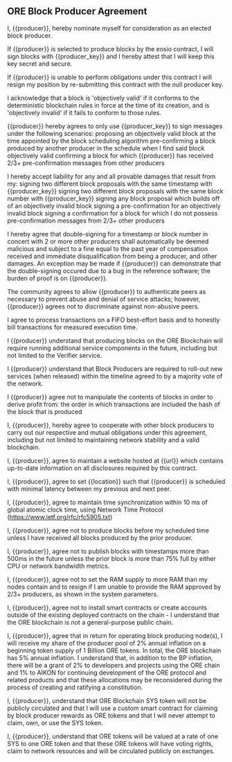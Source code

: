 ## ORE Block Producer Agreement

I, {{producer}}, hereby nominate myself for consideration as an elected block producer.

If {{producer}} is selected to produce blocks by the eosio contract, I will sign blocks with {{producer_key}} and I hereby attest that I will keep this key secret and secure.

If {{producer}} is unable to perform obligations under this contract I will resign my position by re-submitting this contract with the null producer key.

I acknowledge that a block is 'objectively valid' if it conforms to the deterministic blockchain rules in force at the time of its creation, and is 'objectively invalid' if it fails to conform to those rules.

{{producer}} hereby agrees to only use {{producer_key}} to sign messages under the following scenarios:
proposing an objectively valid block at the time appointed by the block scheduling algorithm
pre-confirming a block produced by another producer in the schedule when I find said block objectively valid
confirming a block for which {{producer}} has received 2/3+ pre-confirmation messages from other producers

I hereby accept liability for any and all provable damages that result from my:
signing two different block proposals with the same timestamp with {{producer_key}}
signing two different block proposals with the same block number with {{producer_key}}
signing any block proposal which builds off of an objectively invalid block
signing a pre-confirmation for an objectively invalid block
signing a confirmation for a block for which I do not possess pre-confirmation messages from 2/3+ other producers

I hereby agree that double-signing for a timestamp or block number in concert with 2 or more other producers shall automatically be deemed malicious and subject to a fine equal to the past year of compensation received and immediate disqualification from being a producer, and other damages. An exception may be made if {{producer}} can demonstrate that the double-signing occured due to a bug in the reference software; the burden of proof is on {{producer}}.

The community agrees to allow {{producer}} to authenticate peers as necessary to prevent abuse and denial of service attacks; however, {{producer}} agrees not to discriminate against non-abusive peers.

I agree to process transactions on a FIFO best-effort basis and to honestly bill transactions for measured execution time.

I {{producer}} understand that producing blocks on the ORE Blockchain will require running additional service components in the future, including but not limited to the Verifier service. 

I {{producer}} understand that Block Producers are required to roll-out new services (when released) within the timeline agreed to by a majority vote of the network. 

I {{producer}} agree not to manipulate the contents of blocks in order to derive profit from:
the order in which transactions are included
the hash of the block that is produced

I, {{producer}}, hereby agree to cooperate with other block producers to carry out our respective and mutual obligations under this agreement, including but not limited to maintaining network stability and a valid blockchain.

I, {{producer}}, agree to maintain a website hosted at {{url}} which contains up-to-date information on all disclosures required by this contract.

I, {{producer}}, agree to set {{location}} such that {{producer}} is scheduled with minimal latency between my previous and next peer.

I, {{producer}}, agree to maintain time synchronization within 10 ms of global atomic clock time, using Network Time Protocol (https://www.ietf.org/rfc/rfc5905.txt)

I, {{producer}}, agree not to produce blocks before my scheduled time unless I have received all blocks produced by the prior producer.

I, {{producer}}, agree not to publish blocks with timestamps more than 500ms in the future unless the prior block is more than 75% full by either CPU or network bandwidth metrics.

I, {{producer}}, agree not to set the RAM supply to more RAM than my nodes contain and to resign if I am unable to provide the RAM approved by 2/3+ producers, as shown in the system parameters.

I, {{producer}}, agree not to install smart contracts or create accounts outside of the existing deployed contracts on the chain - I understand that the ORE blockchain is not a general-purpose public chain.

I, {{producer}}, agree that in return for operating block producing node(s), I will receive my share of the producer pool of 2% annual inflation on a beginning token supply of 1 Billion ORE tokens. In total, the ORE blockchain has 5% annual inflation. I understand that, in addition to the BP inflation, there will be a grant of 2% to developers and projects using the ORE chain and 1% to AIKON for continuing development of the ORE protocol and related products and that these allocations may be reconsidered during the process of creating and ratifying a constitution.

I, {{producer}}, understand that ORE Blockchain SYS token will not be publicly circulated and that I will use a custom smart contract for claiming by block producer rewards as ORE tokens and that I will never attempt to claim, own, or use the SYS token.

I, {{producer}}, understand that ORE tokens will be valued at a rate of one SYS to one ORE token and that these ORE tokens will have voting rights, claim to network resources and will be circulated publicly on exchanges. 
